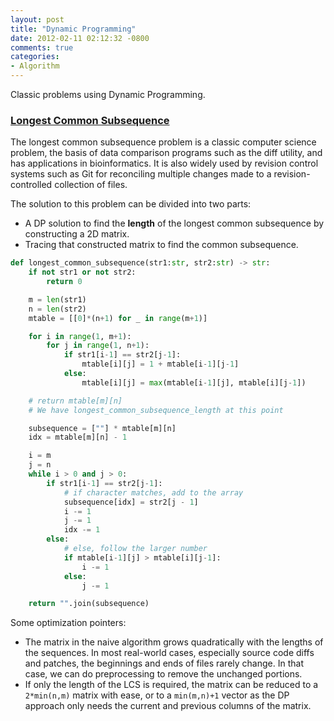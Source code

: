 ```yaml
---
layout: post
title: "Dynamic Programming"
date: 2012-02-11 02:12:32 -0800
comments: true
categories: 
- Algorithm
---
```


Classic problems using Dynamic Programming.

<!--more-->

### [Longest Common Subsequence](https://en.wikipedia.org/wiki/Longest_common_subsequence_problem)

The longest common subsequence problem is a classic computer science problem, the basis of data comparison programs such as the diff utility, and has applications in bioinformatics. 
It is also widely used by revision control systems such as Git for reconciling multiple changes made to a revision-controlled collection of files.

The solution to this problem can be divided into two parts:

* A DP solution to find the **length** of the longest common subsequence by constructing a 2D matrix.
* Tracing that constructed matrix to find the common subsequence.

``` python
def longest_common_subsequence(str1:str, str2:str) -> str:
    if not str1 or not str2:
        return 0

    m = len(str1)
    n = len(str2)
    mtable = [[0]*(n+1) for _ in range(m+1)]

    for i in range(1, m+1):
        for j in range(1, n+1):
            if str1[i-1] == str2[j-1]:
                mtable[i][j] = 1 + mtable[i-1][j-1]
            else:
                mtable[i][j] = max(mtable[i-1][j], mtable[i][j-1])

    # return mtable[m][n]
    # We have longest_common_subsequence_length at this point

    subsequence = [""] * mtable[m][n]
    idx = mtable[m][n] - 1

    i = m
    j = n
    while i > 0 and j > 0:
        if str1[i-1] == str2[j-1]:
            # if character matches, add to the array
            subsequence[idx] = str2[j - 1]
            i -= 1
            j -= 1
            idx -= 1
        else:
            # else, follow the larger number
            if mtable[i-1][j] > mtable[i][j-1]:
                i -= 1
            else:
                j -= 1

    return "".join(subsequence)
```

Some optimization pointers:

* The matrix in the naive algorithm grows quadratically with the lengths of the sequences.
  In most real-world cases, especially source code diffs and patches, the beginnings and ends of files rarely change.
  In that case, we can do preprocessing to remove the unchanged portions.
* If only the length of the LCS is required, the matrix can be reduced to a `2*min(n,m)` matrix with ease, or to a `min(m,n)+1` vector as the DP approach only needs the current and previous columns of the matrix.